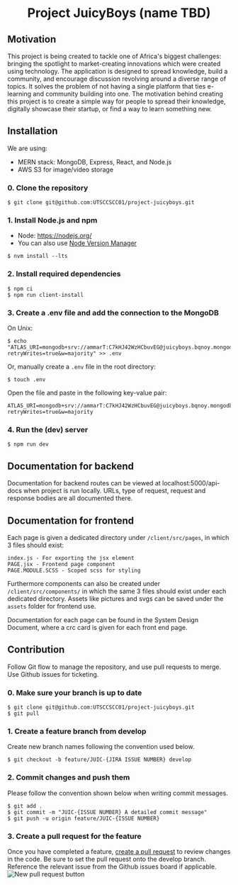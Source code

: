 <h1 align="center">Project JuicyBoys (name TBD)</h1>

## Motivation
This project is being created to tackle one of Africa's biggest challenges: bringing the spotlight to market-creating innovations which were created using technology.
The application is designed to spread knowledge, build a community, and encourage discussion revolving around a diverse range of topics. 
It solves the problem of not having a single platform that ties e-learning and community building into one.
The motivation behind creating this project is to create a simple way for people to spread their knowledge, digitally showcase their startup, or find a way to learn something new.

## Installation
We are using: 
- MERN stack: MongoDB, Express, React, and Node.js
- AWS S3 for image/video storage

### 0. Clone the repository
```shell
$ git clone git@github.com:UTSCCSCC01/project-juicyboys.git
```

### 1. Install Node.js and npm
* Node: https://nodejs.org/
* You can also use [Node Version Manager](https://github.com/nvm-sh/nvm#installing-and-updating)
```shell
$ nvm install --lts
```

### 2. Install required dependencies
```shell
$ npm ci
$ npm run client-install
```

### 3. Create a .env file and add the connection to the MongoDB
On Unix:
```shell
$ echo "ATLAS_URI=mongodb+srv://ammarT:C7kHJ42WzHCbuvEG@juicyboys.bqnoy.mongodb.net/myFirstDatabase?retryWrites=true&w=majority" >> .env
```
Or, manually create a `.env` file in the root directory:
```shell
$ touch .env
```
Open the file and paste in the following key-value pair:
```
ATLAS_URI=mongodb+srv://ammarT:C7kHJ42WzHCbuvEG@juicyboys.bqnoy.mongodb.net/myFirstDatabase?retryWrites=true&w=majority
```

### 4. Run the (dev) server
```shell
$ npm run dev
```
## Documentation for backend

Documentation for backend routes can be viewed at localhost:5000/api-docs when project is run locally. URLs, type of request, request and response bodies are all documented there.

## Documentation for frontend

Each page is given a dedicated directory under ```/client/src/pages```, in which 3 files should exist:
```
index.js - For exporting the jsx element
PAGE.jsx - Frontend page component
PAGE.MODULE.SCSS - Scoped scss for styling
```
Furthermore components can also be created under ```/client/src/components/``` in which the same 3 files should exist under each dedicated directory.
Assets like pictures and svgs can be saved under the ```assets``` folder for frontend use.

Documentation for each page can be found in the System Design Document, where a crc card is given for each front end page.


## Contribution

Follow Git flow to manage the repository, and use pull requests to merge. Use Github issues for ticketing.

### 0. Make sure your branch is up to date
```shell
$ git clone git@github.com:UTSCCSCC01/project-juicyboys.git
$ git pull
```

### 1. Create a feature branch from develop
Create new branch names following the convention used below.
```shell
$ git checkout -b feature/JUIC-{JIRA ISSUE NUMBER} develop
```

### 2. Commit changes and push them
Please follow the convention shown below when writing commit messages.
```shell
$ git add .
$ git commit -m "JUIC-{ISSUE NUMBER} A detailed commit message"
$ git push -u origin feature/JUIC-{ISSUE NUMBER}
```

### 3. Create a pull request for the feature
Once you have completed a feature, [create a pull request](https://github.com/UTSCCSCC01/project-juicyboys/pulls) to review changes in the code. Be sure to set the pull request onto the develop branch. Reference the relevant issue from the Github issues board if applicable.
![New pull request button](https://i.imgur.com/3awEW0L.png)
